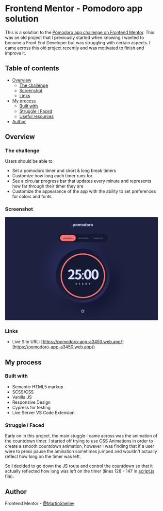# Frontend Mentor - Pomodoro app solution

This is a solution to the [Pomodoro app challenge on Frontend Mentor](https://www.frontendmentor.io/challenges/pomodoro-app-KBFnycJ6G). This was an old project that I previously started when knowing I wanted to become a Front End Developer but was struggling with certain aspects. I came across this old project recently and was motivated to finish and improve it.

## Table of contents

- [Overview](#overview)
  - [The challenge](#the-challenge)
  - [Screenshot](#screenshot)
  - [Links](#links)
- [My process](#my-process)
  - [Built with](#built-with)
  - [Struggle I Faced](#Struggle-I-Faced)
  - [Useful resources](#useful-resources)
- [Author](#author)

## Overview

### The challenge

Users should be able to:

- Set a pomodoro timer and short & long break timers
- Customize how long each timer runs for
- See a circular progress bar that updates every minute and represents how far through their timer they are
- Customize the appearance of the app with the ability to set preferences for colors and fonts

### Screenshot

![](./Pomodoro-App-Screenshot.png)

### Links

- Live Site URL: [https://pomodoro-app-a3450.web.app/](https://pomodoro-app-a3450.web.app/)

## My process

### Built with

- Semantic HTML5 markup
- SCSS/CSS
- Vanilla JS
- Responsive Design
- Cypress for testing
- Live Server VS Code Extension

### Struggle I Faced
Early on in this project, the main stuggle I came across was the animation of the countdown timer. I started off trying to use CSS Animations in order to create a smooth countdown animation, however I was finding that if a user were to press pause the amination sometimes jumped and wouldn't actually reflect how long on the timer was left.

So I decided to go down the JS route and control the countdown so that it actually reflected how long was left on the timer (lines 128 - 147 in [script.js](https://github.com/MartinShelley/Pomodoro-Timer-App/blob/master/script.js) file).

## Author
Frontend Mentor - [@MartinShelley](https://www.frontendmentor.io/profile/MartinShelley)


